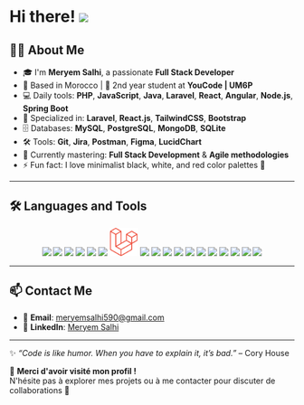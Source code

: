 # Hi there! <img src="https://github.com/TheDudeThatCode/TheDudeThatCode/blob/master/Assets/Hi.gif" width="35" />

## 👩‍💻 About Me  

- 🎓 I'm **Meryem Salhi**, a passionate **Full Stack Developer**  
- 📍 Based in Morocco | 🎒 2nd year student at **YouCode | UM6P**  
- 💻 Daily tools: **PHP**, **JavaScript**, **Java**, **Laravel**, **React**, **Angular**, **Node.js**, **Spring Boot**  
- 🎯 Specialized in: **Laravel**, **React.js**, **TailwindCSS**, **Bootstrap**  
- 🗄️ Databases: **MySQL**, **PostgreSQL**, **MongoDB**, **SQLite**  
- 🛠️ Tools: **Git**, **Jira**, **Postman**, **Figma**, **LucidChart**  
- 🌱 Currently mastering: **Full Stack Development** & **Agile methodologies**  
- ⚡ Fun fact: I love minimalist black, white, and red color palettes 🎨  

---


## 🛠️ Languages and Tools  

<p align="center">
    <!-- Languages -->
<img src="https://cdn.jsdelivr.net/gh/devicons/devicon/icons/c/c-original.svg" width="50px" />
<img src="https://cdn.jsdelivr.net/gh/devicons/devicon/icons/javascript/javascript-original.svg" width="50px" />
<img src="https://cdn.jsdelivr.net/gh/devicons/devicon/icons/php/php-original.svg" width="50px" />
<img src="https://cdn.jsdelivr.net/gh/devicons/devicon/icons/java/java-original.svg" width="50px" />
<img src="https://cdn.jsdelivr.net/gh/devicons/devicon/icons/python/python-original.svg" width="50px" />

<!-- Frameworks & Libraries -->
<img src="https://cdn.jsdelivr.net/gh/devicons/devicon/icons/react/react-original.svg" width="50px" />
<img src="https://raw.githubusercontent.com/devicons/devicon/master/icons/laravel/laravel-original.svg" width="50px" />
<img src="https://cdn.jsdelivr.net/gh/devicons/devicon/icons/bootstrap/bootstrap-original.svg" width="50px" />
<img src="https://cdn.jsdelivr.net/gh/devicons/devicon/icons/tailwindcss/tailwindcss-original.svg" width="50px" />

<!-- Database -->
<img src="https://cdn.jsdelivr.net/gh/devicons/devicon/icons/mysql/mysql-original.svg" width="50px" />
<img src="https://cdn.jsdelivr.net/gh/devicons/devicon/icons/postgresql/postgresql-original.svg" width="50px" />

<!-- Web Basics -->
<img src="https://cdn.jsdelivr.net/gh/devicons/devicon/icons/html5/html5-original.svg" width="50px" />
<img src="https://cdn.jsdelivr.net/gh/devicons/devicon/icons/css3/css3-original.svg" width="50px" />

<!-- Tools -->
<img src="https://cdn.jsdelivr.net/gh/devicons/devicon/icons/git/git-original.svg" width="50px" />
<img src="https://cdn.jsdelivr.net/gh/devicons/devicon/icons/github/github-original.svg" width="50px" />
<img src="https://cdn.jsdelivr.net/gh/devicons/devicon/icons/postman/postman-original.svg" width="50px" />
<img src="https://cdn.jsdelivr.net/gh/devicons/devicon/icons/vscode/vscode-original.svg" width="50px" />
<img src="https://cdn.jsdelivr.net/gh/devicons/devicon/icons/intellij/intellij-original.svg" width="50px" />

</p>

---

## 📫 Contact Me  

- 📧 **Email**: [meryemsalhi590@gmail.com](mailto:meryemsalhi590@gmail.com)  
- 💼 **LinkedIn**: [Meryem Salhi](https://www.linkedin.com/in/meryem-salhi-73251b33a/)   

---

✨ *“Code is like humor. When you have to explain it, it’s bad.”* – Cory House  

🎉 **Merci d'avoir visité mon profil !**  
N'hésite pas à explorer mes projets ou à me contacter pour discuter de collaborations 🚀
